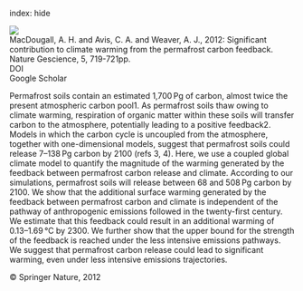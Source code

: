 index: hide

<div class="Citation">
    <div class="Citation-thumb CitationThumb-linked"  data-href="https://doi.org/10.1038/ngeo1573">
      <img src="https://static.claimspace.cloud/climate-study-static/refs/thumbs/6/MacDougall_et_al_2012-thumb.png" />
    </div>

  <div class="Citation-body">
    <div class="Citation-text">MacDougall, A. H. and Avis, C. A. and Weaver, A. J., 2012: Significant contribution to climate warming from the permafrost carbon feedback. <span class="Article-journal">Nature Gescience, </span><span class="Article-volume">5, </span>719-721pp.</div>
    <div class="Citation-links">
      <div class="CitationLink" data-href="https://doi.org/10.1038/ngeo1573">
        <div class="CitationLink-icon CitationLink-Doi"></div>
        <div class="CitationLink-text">DOI</div>
      </div>
      <div class="CitationLink" data-href="https://scholar.google.com/scholar?q=10.1038/ngeo1573">
        <div class="CitationLink-icon CitationLink-Scholar"></div>
        <div class="CitationLink-text">Google Scholar</div>
      </div>
    </div>
  </div>
</div>

Permafrost soils contain an estimated 1,700 Pg of carbon, almost twice the present atmospheric carbon pool1. As permafrost soils thaw owing to climate warming, respiration of organic matter within these soils will transfer carbon to the atmosphere, potentially leading to a positive feedback2. Models in which the carbon cycle is uncoupled from the atmosphere, together with one-dimensional models, suggest that permafrost soils could release 7–138 Pg carbon by 2100 (refs 3, 4). Here, we use a coupled global climate model to quantify the magnitude of the warming generated by the feedback between permafrost carbon release and climate. According to our simulations, permafrost soils will release between 68 and 508 Pg carbon by 2100. We show that the additional surface warming generated by the feedback between permafrost carbon and climate is independent of the pathway of anthropogenic emissions followed in the twenty-first century. We estimate that this feedback could result in an additional warming of 0.13–1.69 °C by 2300. We further show that the upper bound for the strength of the feedback is reached under the less intensive emissions pathways. We suggest that permafrost carbon release could lead to significant warming, even under less intensive emissions trajectories.

<div class="Citation-copy">
&copy; Springer Nature, 2012
</div>
